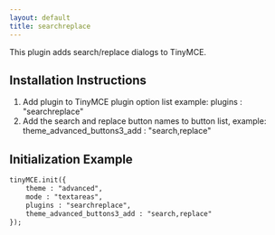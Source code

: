 ```yaml
---
layout: default
title: searchreplace
---
```


This plugin adds search/replace dialogs to TinyMCE.

## Installation Instructions

1.  Add plugin to TinyMCE plugin option list example: plugins : "searchreplace"
2.  Add the search and replace button names to button list, example: theme_advanced_buttons3_add : "search,replace"

## Initialization Example

```html
tinyMCE.init({
	theme : "advanced",
	mode : "textareas",
	plugins : "searchreplace",
	theme_advanced_buttons3_add : "search,replace"
});

```